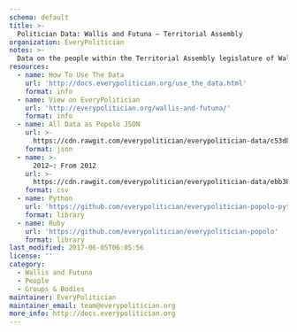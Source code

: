 ```yaml
---
schema: default
title: >-
  Politician Data: Wallis and Futuna — Territorial Assembly
organization: EveryPolitician
notes: >-
  Data on the people within the Territorial Assembly legislature of Wallis and Futuna.
resources:
  - name: How To Use The Data
    url: 'http://docs.everypolitician.org/use_the_data.html'
    format: info
  - name: View on EveryPolitician
    url: 'http://everypolitician.org/wallis-and-futuna/'
    format: info
  - name: All Data as Popolo JSON
    url: >-
      https://cdn.rawgit.com/everypolitician/everypolitician-data/c53d812228f664b051783d38022b8cfeedc54b04/data/Wallis_and_Futuna/Territorial_Assembly/ep-popolo-v1.0.json
    format: json
  - name: >-
      2012–: From 2012
    url: >-
      https://cdn.rawgit.com/everypolitician/everypolitician-data/ebb38652c13d784a4940df7aafb9956abea5f8bf/data/Wallis_and_Futuna/Territorial_Assembly/term-2012.csv
    format: csv
  - name: Python
    url: 'https://github.com/everypolitician/everypolitician-popolo-python'
    format: library
  - name: Ruby
    url: 'https://github.com/everypolitician/everypolitician-popolo'
    format: library
last_modified: 2017-06-05T06:05:56
license: ''
category:
  - Wallis and Futuna
  - People
  - Groups & Bodies
maintainer: EveryPolitician
maintainer_email: team@everypolitician.org
more_info: http://docs.everypolitician.org
---
```

